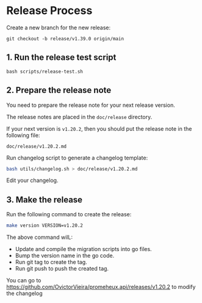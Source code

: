 # Release Process

Create a new branch for the new release:

```shell
git checkout -b release/v1.39.0 origin/main
```

## 1. Run the release test script

```shell
bash scripts/release-test.sh
```

## 2. Prepare the release note

You need to prepare the release note for your next release version.

The release notes are placed in the `doc/release` directory.

If your next version is `v1.20.2`, then you should put the release note in the following file:

```
doc/release/v1.20.2.md
```

Run changelog script to generate a changelog template:

```sh
bash utils/changelog.sh > doc/release/v1.20.2.md
```

Edit your changelog.

## 3. Make the release

Run the following command to create the release:

```sh
make version VERSION=v1.20.2
```

The above command wilL:

- Update and compile the migration scripts into go files.
- Bump the version name in the go code.
- Run git tag to create the tag.
- Run git push to push the created tag.

You can go to <https://github.com/OvictorVieira/promeheux.api/releases/v1.20.2> to modify the changelog
